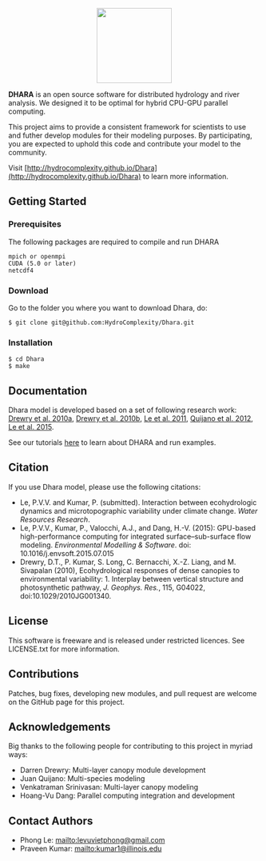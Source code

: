 
<p align="center">
<img src="http://hydrocomplexity.net/images/dharaD.png" width="150px" hspace=5 /> <br/>
</p>



**DHARA** is an open source software for distributed hydrology and river analysis. We designed it to be optimal for hybrid CPU-GPU parallel computing. 

This project aims to provide a consistent framework for scientists to use and futher develop  modules for their modeling purposes. By participating, you are expected to uphold this code and contribute your model to the community.

Visit [http://hydrocomplexity.github.io/Dhara](http://hydrocomplexity.github.io/Dhara) to learn more information.

## Getting Started

### Prerequisites

The following packages are required to compile and run DHARA
```
mpich or openmpi
CUDA (5.0 or later)
netcdf4
```


### Download

Go to the folder you where you want to download Dhara, do:
```
$ git clone git@github.com:HydroComplexity/Dhara.git
```

### Installation
```
$ cd Dhara
$ make
```

## Documentation
Dhara model is developed based on a set of following research work: [Drewry et al. 2010a](http://onlinelibrary.wiley.com/doi/10.1029/2010JG001340/abstract), [Drewry et al. 2010b](http://onlinelibrary.wiley.com/doi/10.1029/2010JG001341/abstract), [Le et al. 2011](http://www.pnas.org/content/108/37/15085.abstract), [Quijano et al. 2012](http://onlinelibrary.wiley.com/doi/10.1029/2011WR011416/abstract), [Le et al. 2015](http://www.sciencedirect.com/science/article/pii/S1364815215300207).

See our tutorials [here](https://github.com/HydroComplexity/Dhara/blob/master/docs/notebooks/Dhara_model.ipynb) to learn about DHARA and run examples.

## Citation
If you use Dhara model, please use the following citations:
* Le, P.V.V. and Kumar, P. (submitted). Interaction between ecohydrologic dynamics and microtopographic variability under climate change. *Water Resources Research*.
* Le, P.V.V., Kumar, P., Valocchi, A.J., and Dang, H.-V. (2015): GPU-based high-performance computing for integrated surface–sub-surface flow modeling. *Environmental Modelling & Software*. doi: 10.1016/j.envsoft.2015.07.015
* Drewry, D.T., P. Kumar, S. Long, C. Bernacchi, X.-Z. Liang, and M. Sivapalan (2010), Ecohydrological responses of dense canopies to environmental variability: 1. Interplay between vertical structure and photosynthetic pathway, *J. Geophys. Res.*, 115, G04022, doi:10.1029/2010JG001340.

## License
This software is freeware and is released under restricted licences. See LICENSE.txt for more information. 

## Contributions
Patches, bug fixes, developing new modules, and pull request are welcome on the GitHub page for this project.

## Acknowledgements
Big thanks to the following people for contributing to this project in myriad ways:
* Darren Drewry: Multi-layer canopy module development
* Juan Quijano: Multi-species modeling
* Venkatraman Srinivasan: Multi-layer canopy modeling 
* Hoang-Vu Dang: Parallel computing integration and development

## Contact Authors
* Phong Le: <mailto:levuvietphong@gmail.com>
* Praveen Kumar: <mailto:kumar1@illinois.edu>